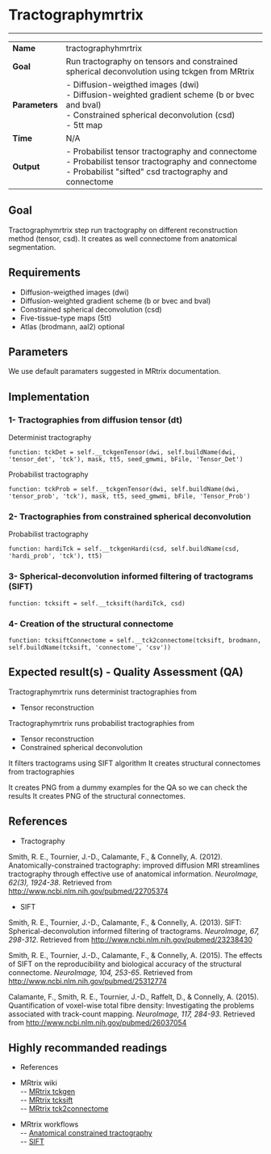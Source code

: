 # Tractographymrtrix
---

|                |                                                       |
|----------------|-------------------------------------------------------|
|**Name**        | tractographyhmrtrix                                    |
|**Goal**        | Run tractography on tensors and constrained spherical deconvolution using tckgen from MRtrix                                   |
|**Parameters**  | - Diffusion-weigthed images (dwi) <br> - Diffusion-weighted gradient scheme (b or bvec and bval) <br> - Constrained spherical deconvolution (csd) <br> - 5tt map|
|**Time**        | N/A         |
|**Output**      | - Probabilist tensor tractography and connectome <br> - Probabilist tensor tractography and connectome <br> - Probabilist "sifted" csd tractography and connectome |

## Goal

Tractographymrtrix step run tractography on different reconstruction method (tensor, csd). It creates as well connectome from anatomical segmentation.


## Requirements

- Diffusion-weigthed images (dwi)
- Diffusion-weighted gradient scheme (b or bvec and bval)
- Constrained spherical deconvolution (csd)
- Five-tissue-type maps (5tt)
- Atlas (brodmann, aal2) optional

## Parameters

We use default paramaters suggested in MRtrix documentation.


## Implementation

### 1- Tractographies from diffusion tensor (dt)

Determinist tractography 
```{.python}
function: tckDet = self.__tckgenTensor(dwi, self.buildName(dwi, 'tensor_det', 'tck'), mask, tt5, seed_gmwmi, bFile, 'Tensor_Det')
```

Probabilist tractography 

```{.python}
function: tckProb = self.__tckgenTensor(dwi, self.buildName(dwi, 'tensor_prob', 'tck'), mask, tt5, seed_gmwmi, bFile, 'Tensor_Prob')
```

### 2- Tractographies from constrained spherical deconvolution

Probabilist tractography 
```{.python}
function: hardiTck = self.__tckgenHardi(csd, self.buildName(csd, 'hardi_prob', 'tck'), tt5)
```

### 3- Spherical-deconvolution informed filtering of tractograms (SIFT)

```{.python}
function: tcksift = self.__tcksift(hardiTck, csd)
```

### 4- Creation of the structural connectome

```{.python}
function: tcksiftConnectome = self.__tck2connectome(tcksift, brodmann, self.buildName(tcksift, 'connectome', 'csv'))
```

## Expected result(s) - Quality Assessment (QA)

Tractographymrtrix runs determinist tractographies from
- Tensor reconstruction

Tractographymrtrix runs probabilist tractographies from
- Tensor reconstruction
- Constrained spherical deconvolution

It filters tractograms using SIFT algorithm
It creates structural connectomes from tractographies

It creates PNG from a dummy examples for the QA so we can check the results 
It creates PNG of the structural connectomes.

## References

- Tractography 

Smith, R. E., Tournier, J.-D., Calamante, F., & Connelly, A. (2012). Anatomically-constrained tractography: improved diffusion MRI streamlines tractography through effective use of anatomical information. *NeuroImage, 62(3), 1924-38*. Retrieved from http://www.ncbi.nlm.nih.gov/pubmed/22705374

- SIFT

Smith, R. E., Tournier, J.-D., Calamante, F., & Connelly, A. (2013). SIFT: Spherical-deconvolution informed filtering of tractograms. *NeuroImage, 67, 298-312*. Retrieved from http://www.ncbi.nlm.nih.gov/pubmed/23238430

Smith, R. E., Tournier, J.-D., Calamante, F., & Connelly, A. (2015). The effects of SIFT on the reproducibility and biological accuracy of the structural connectome. *NeuroImage, 104, 253-65*. Retrieved from http://www.ncbi.nlm.nih.gov/pubmed/25312774

Calamante, F., Smith, R. E., Tournier, J.-D., Raffelt, D., & Connelly, A. (2015). Quantification of voxel-wise total fibre density: Investigating the problems associated with track-count mapping. *NeuroImage, 117, 284-93*. Retrieved from http://www.ncbi.nlm.nih.gov/pubmed/26037054

## Highly recommanded readings

- References
- MRtrix wiki<br>
-- <a href="https://github.com/MRtrix3/mrtrix3/wiki/tckgen" target="_blank">MRtrix tckgen</a> <br>
-- <a href="https://github.com/MRtrix3/mrtrix3/wiki/tcksift" target="_blank">MRtrix tcksift</a> <br>
-- <a href="https://github.com/MRtrix3/mrtrix3/wiki/tck2connectome" target="_blank">MRtrix tck2connectome</a> <br>

- MRtrix workflows<br>
-- <a href="https://github.com/MRtrix3/mrtrix3/wiki/Anatomically-Constrained-Tractography-(ACT)" target="_blank">Anatomical constrained tractography</a> <br>
-- <a href="https://github.com/MRtrix3/mrtrix3/wiki/SIFT" target="_blank">SIFT</a> <br>

